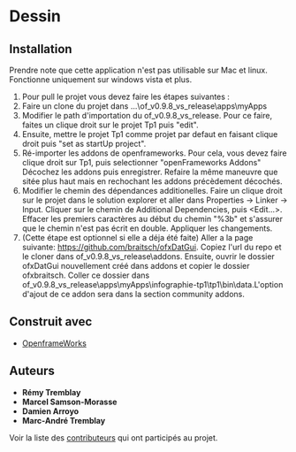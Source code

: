 # Dessin

## Installation
Prendre note que cette application n'est pas utilisable sur Mac et linux. Fonctionne uniquement sur windows vista et plus.
1. Pour pull le projet vous devez faire les étapes suivantes :
2. Faire un clone du projet dans ...\of_v0.9.8_vs_release\apps\myApps
3. Modifier le path d'importation du of_v0.9.8_vs_release. Pour ce faire, faites un clique droit sur le projet Tp1 puis "edit". 
4. Ensuite, mettre le projet Tp1 comme projet par defaut en faisant clique droit puis "set as startUp project".
5. Ré-importer les addons de openframeworks. Pour cela, vous devez faire clique droit sur Tp1, puis selectionner "openFrameworks Addons" Décochez les addons puis enregistrer. Refaire la même maneuvre que sitée plus haut mais en rechochant les addons précèdement décochés.
6. Modifier le chemin des dépendances additionelles. Faire un clique droit sur le projet dans le solution explorer et aller dans Properties -> Linker -> Input. Cliquer sur le chemin de Additional Dependencies, puis <Edit...>. Effacer les premiers caractères au début du chemin "%3b" et s'assurer que le chemin n'est pas écrit en double. Appliquer les changements.
7. (Cette étape est optionnel si elle a déja été faite) Aller a la page suivante: https://github.com/braitsch/ofxDatGui. Copiez l'url du repo et le cloner dans of_v0.9.8_vs_release\addons. Ensuite, ouvrir le dossier ofxDatGui nouvellement créé dans addons et copier le dossier ofxbraitsch. Coller ce dossier dans of_v0.9.8_vs_release\apps\myApps\infographie-tp1\tp1\bin\data.L'option d'ajout de ce addon sera dans la section community addons.

## Construit avec

* [OpenframeWorks](http://openframeworks.cc/)

## Auteurs

* **Rémy Tremblay**
* **Marcel Samson-Morasse**
* **Damien Arroyo**
* **Marc-André Tremblay**

Voir la liste des [contributeurs](https://github.com/RETRE208/infographie-tp1/graphs/contributors) qui ont participés au projet.
